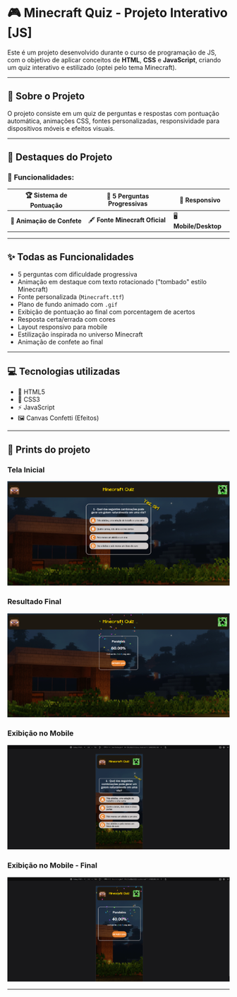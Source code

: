 # 🎮 Minecraft Quiz - Projeto Interativo [JS]

Este é um projeto desenvolvido durante o curso de programação de JS, com o objetivo de aplicar conceitos de **HTML**, **CSS** e **JavaScript**, criando um quiz interativo e estilizado (optei pelo tema Minecraft).

---

## 🧠 Sobre o Projeto

O projeto consiste em um quiz de perguntas e respostas com pontuação automática, animações CSS, fontes personalizadas, responsividade para dispositivos móveis e efeitos visuais.

---

## 🌟 Destaques do Projeto

### 🧩 **Funcionalidades:**
| 🏆 **Sistema de Pontuação** | 🎯 **5 Perguntas Progressivas** | 📱 **Responsivo** |
|------------------------|----------------------------|--------------|
| 🎉 **Animação de Confete**  | 🖋️ **Fonte Minecraft Oficial**  | 🖥️ **Mobile/Desktop** |

---

## ✨ Todas as Funcionalidades

- 5 perguntas com dificuldade progressiva
- Animação em destaque com texto rotacionado ("tombado" estilo Minecraft)
- Fonte personalizada (`Minecraft.ttf`)
- Plano de fundo animado com `.gif`
- Exibição de pontuação ao final com porcentagem de acertos
- Resposta certa/errada com cores
- Layout responsivo para mobile
- Estilização inspirada no universo Minecraft
- Animação de confete ao final

---

## 💻 Tecnologias utilizadas

- 📜 HTML5
- 🎨 CSS3
- ⚡ JavaScript
- 🖼️ Canvas Confetti (Efeitos)

---

## 📸 Prints do projeto

### Tela Inicial

![Tela Inicial](screenshot-home.png)

### Resultado Final

![Resultado Final](screenshot-final.png)

### Exibição no Mobile

![Mobile](screenshot-mobile.png)

### Exibição no Mobile - Final

![Mobile](screenshot-mobile-2.png)

---
